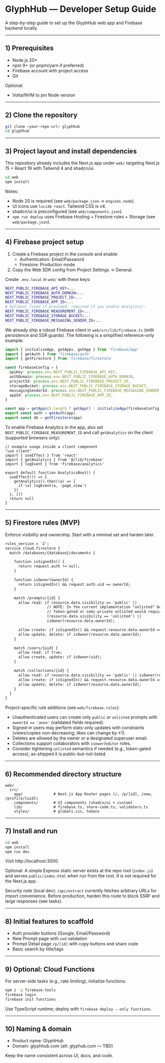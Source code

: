 # GlyphHub — Developer Setup Guide

A step-by-step guide to set up the GlyphHub web app and Firebase backend locally.

---

## 1) Prerequisites

- Node.js 20+
- npm 9+ (or pnpm/yarn if preferred)
- Firebase account with project access
- Git

Optional:
- Volta/NVM to pin Node version

---

## 2) Clone the repository

```bash
git clone <your-repo-url> glyphhub
cd glyphhub
```

---

## 3) Project layout and install dependencies

This repository already includes the Next.js app under `web/` targeting Next.js 15 + React 19 with Tailwind 4 and shadcn/ui.

```bash
cd web
npm install
```

Notes:
- Node 20 is required (see `web/package.json` → `engines.node`).
- UI icons use `lucide-react`. Tailwind CSS is v4.
- shadcn/ui is preconfigured (see `web/components.json`).
- `npm run deploy` uses Firebase Hosting + Firestore rules + Storage (see `web/package.json`).

---

## 4) Firebase project setup

1. Create a Firebase project in the console and enable:
   - Authentication: Email/Password
   - Firestore: Production mode
2. Copy the Web SDK config from Project Settings → General.

Create `.env.local` in `web/` with these keys:

```bash
NEXT_PUBLIC_FIREBASE_API_KEY=...
NEXT_PUBLIC_FIREBASE_AUTH_DOMAIN=...
NEXT_PUBLIC_FIREBASE_PROJECT_ID=...
NEXT_PUBLIC_FIREBASE_APP_ID=...
# Optional (used if provided; required if you enable Analytics):
NEXT_PUBLIC_FIREBASE_MEASUREMENT_ID=...
NEXT_PUBLIC_FIREBASE_STORAGE_BUCKET=...
NEXT_PUBLIC_FIREBASE_MESSAGING_SENDER_ID=...
```

We already ship a robust Firebase client in `web/src/lib/firebase.ts` (with persistence and SSR guards). The following is a simplified reference-only example:

```ts
import { initializeApp, getApps, getApp } from 'firebase/app'
import { getAuth } from 'firebase/auth'
import { getFirestore } from 'firebase/firestore'

const firebaseConfig = {
  apiKey: process.env.NEXT_PUBLIC_FIREBASE_API_KEY,
  authDomain: process.env.NEXT_PUBLIC_FIREBASE_AUTH_DOMAIN,
  projectId: process.env.NEXT_PUBLIC_FIREBASE_PROJECT_ID,
  storageBucket: process.env.NEXT_PUBLIC_FIREBASE_STORAGE_BUCKET,
  messagingSenderId: process.env.NEXT_PUBLIC_FIREBASE_MESSAGING_SENDER_ID,
  appId: process.env.NEXT_PUBLIC_FIREBASE_APP_ID,
}

const app = getApps().length ? getApp() : initializeApp(firebaseConfig)
export const auth = getAuth(app)
export const db = getFirestore(app)
```

To enable Firebase Analytics in the app, also set `NEXT_PUBLIC_FIREBASE_MEASUREMENT_ID` and call `getAnalytics` on the client (supported browsers only):

```tsx
// example usage inside a client component
"use client"
import { useEffect } from 'react'
import { getAnalytics } from '@/lib/firebase'
import { logEvent } from 'firebase/analytics'

export default function AnalyticsBoot() {
  useEffect(() => {
    getAnalytics().then((a) => {
      if (a) logEvent(a, 'page_view')
    })
  }, [])
  return null
}
```

---

## 5) Firestore rules (MVP)

Enforce visibility and ownership. Start with a minimal set and harden later.

```txt
rules_version = '2';
service cloud.firestore {
  match /databases/{database}/documents {

    function isSignedIn() {
      return request.auth != null;
    }

    function isOwner(ownerId) {
      return isSignedIn() && request.auth.uid == ownerId;
    }

    match /prompts/{id} {
      allow read: if resource.data.visibility == 'public' ||
                   // NOTE: In the current implementation "unlisted" behaves like public-but-not-listed.
                   // Token-gated or semi-private unlisted would require additional mechanisms.
                   (resource.data.visibility == 'unlisted') ||
                   isOwner(resource.data.ownerId);

      allow create: if isSignedIn() && request.resource.data.ownerId == request.auth.uid;
      allow update, delete: if isOwner(resource.data.ownerId);
    }

    match /users/{uid} {
      allow read: if true;
      allow create, update: if isOwner(uid);
    }

    match /collections/{id} {
      allow read: if resource.data.visibility == 'public' || isOwner(resource.data.ownerId);
      allow create: if isSignedIn() && request.resource.data.ownerId == request.auth.uid;
      allow update, delete: if isOwner(resource.data.ownerId);
    }
  }
}
```

Project-specific rule additions (see `web/firebase.rules`):
- Unauthenticated users can create only `public` or `unlisted` prompts with `ownerId == 'anon'` (validated fields required).
- Signed-in users may perform stats-only updates with constraints (views/copies non-decreasing; likes can change by ±1).
- Deletes are allowed by the owner or a designated superuser email.
- Collections support collaborators with `viewer`/`editor` roles.
 - Consider tightening `unlisted` semantics if needed (e.g., token-gated access); as-shipped it is public-but-not-listed.

---

## 6) Recommended directory structure

```
web/
  src/
    app/              # Next.js App Router pages (/, /p/[id], /new, /profile/[uid])
    components/       # UI components (shadcn/ui + custom)
    lib/              # firebase.ts, share-code.ts, validators.ts
    styles/           # globals.css, tokens
```

---

## 7) Install and run

```bash
cd web
npm install
npm run dev
```

Visit http://localhost:3000.

Optional: A simple Express static server exists at the repo root (`index.js`) and serves `public/index.html` when run from the root. It is not required for the Next.js app.

Security note (local dev): `/api/extract` currently fetches arbitrary URLs for import convenience. Before production, harden this route to block SSRF and large responses (see tasks).

---

## 8) Initial features to scaffold

- Auth provider buttons (Google, Email/Password)
- New Prompt page with `zod` validation
- Prompt Detail page `/p/[id]` with copy buttons and share code
- Basic search by title/tags

---

## 9) Optional: Cloud Functions

For server-side tasks (e.g., rate limiting), initialize functions:

```bash
npm i -g firebase-tools
firebase login
firebase init functions
```

Use TypeScript runtime; deploy with `firebase deploy --only functions`.

---

## 10) Naming & domain

- Product name: GlyphHub
- Domain: glyphhub.com (alt: glyphub.com — TBD)

Keep the name consistent across UI, docs, and code.
